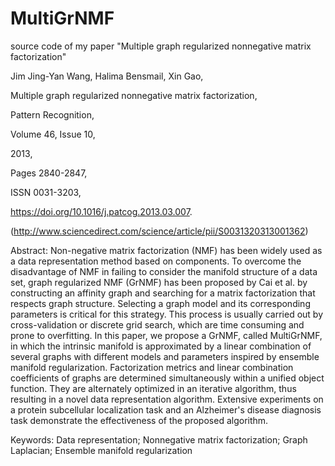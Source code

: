 # MultiGrNMF
source code of my paper "Multiple graph regularized nonnegative matrix factorization"

Jim Jing-Yan Wang, Halima Bensmail, Xin Gao,

Multiple graph regularized nonnegative matrix factorization,

Pattern Recognition,

Volume 46, Issue 10,

2013,

Pages 2840-2847,

ISSN 0031-3203,

https://doi.org/10.1016/j.patcog.2013.03.007.

(http://www.sciencedirect.com/science/article/pii/S0031320313001362)

Abstract: Non-negative matrix factorization (NMF) has been widely used as a data representation method based on components. To overcome the disadvantage of NMF in failing to consider the manifold structure of a data set, graph regularized NMF (GrNMF) has been proposed by Cai et al. by constructing an affinity graph and searching for a matrix factorization that respects graph structure. Selecting a graph model and its corresponding parameters is critical for this strategy. This process is usually carried out by cross-validation or discrete grid search, which are time consuming and prone to overfitting. In this paper, we propose a GrNMF, called MultiGrNMF, in which the intrinsic manifold is approximated by a linear combination of several graphs with different models and parameters inspired by ensemble manifold regularization. Factorization metrics and linear combination coefficients of graphs are determined simultaneously within a unified object function. They are alternately optimized in an iterative algorithm, thus resulting in a novel data representation algorithm. Extensive experiments on a protein subcellular localization task and an Alzheimer's disease diagnosis task demonstrate the effectiveness of the proposed algorithm.

Keywords: Data representation; Nonnegative matrix factorization; Graph Laplacian; Ensemble manifold regularization

